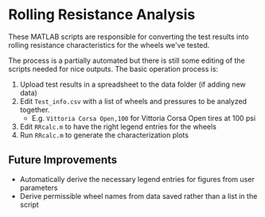 # Rolling Resistance Analysis

These MATLAB scripts are responsible for converting the test results into rolling resistance characteristics for the wheels we've tested. 

The process is a partially automated but there is still some editing of the scripts needed for nice outputs. The basic operation process is:
1. Upload test results in a spreadsheet to the data folder (if adding new data)
2. Edit `Test_info.csv` with a list of wheels and pressures to be analyzed together.
    - E.g. `Vittoria Corsa Open,100` for Vittoria Corsa Open tires at 100 psi
3. Edit `RRcalc.m` to have the right legend entries for the wheels
4. Run `RRcalc.m` to generate the characterization plots

## Future Improvements

- Automatically derive the necessary legend entries for figures from user parameters
- Derive permissible wheel names from data saved rather than a list in the script